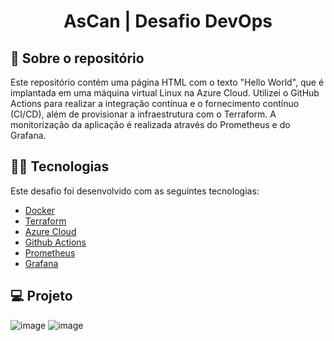 ﻿<h1 align="center">
    AsCan | Desafio DevOps
</h1>

## :notebook: Sobre o repositório

Este repositório contém uma página HTML com o texto "Hello World", que é implantada em uma máquina virtual Linux na Azure Cloud. Utilizei o GitHub Actions para realizar a integração contínua e o fornecimento contínuo (CI/CD), além de provisionar a infraestrutura com o Terraform. A monitorização da aplicação é realizada através do Prometheus e do Grafana.

## :technologist: Tecnologias

Este desafio foi desenvolvido com as seguintes tecnologias:

-  [Docker](https://docs.docker.com/)
-  [Terraform](https://developer.hashicorp.com/terraform/docs)
-  [Azure Cloud](https://learn.microsoft.com/pt-br/azure/?product=popular)
-  [Github Actions](https://github.com/features/actions)
-  [Prometheus](https://prometheus.io/docs/introduction/overview/)
-  [Grafana](https://grafana.com/docs/)

## :computer: Projeto

![image](https://github.com/JoshuelNobre/ascan-devops/assets/73402934/e0030036-f67d-40e2-998e-12e6f01d8f55)
![image](https://github.com/JoshuelNobre/ascan-devops/assets/73402934/4299f674-8ac9-459f-b056-b9765b25cf06)

